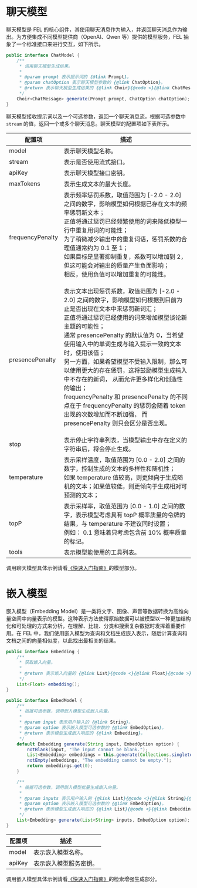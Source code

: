 # 聊天模型

聊天模型是 FEL 的核心组件，其使用聊天消息作为输入，并返回聊天消息作为输出。为方便集成不同模型提供商（OpenAI、Qwen 等）提供的模型服务，FEL 抽象了一个标准接口来进行交互，如下所示。

``` java
public interface ChatModel {
    /**
     * 调用聊天模型生成结果。
     *
     * @param prompt 表示提示词的 {@link Prompt}。
     * @param chatOption 表示聊天模型参数的 {@link ChatOption}。
     * @return 表示聊天模型生成结果的 {@link Choir}{@code <}{@link ChatMessage}{@code >}。
     */
    Choir<ChatMessage> generate(Prompt prompt, ChatOption chatOption);
}
```

聊天模型接收提示词以及一个可选参数，返回一个聊天消息流，根据可选参数中 `stream` 的值，返回一个或多个聊天消息。聊天模型的配置项如下表所示。

| 配置项| 描述 |
| --- | --- |
| model | 表示聊天模型名称。 |
| stream | 表示是否使用流式接口。|
| apiKey | 表示聊天模型接口密钥。 |
| maxTokens | 表示生成文本的最大长度。 |
| frequencyPenalty | 表示频率惩罚系数，取值范围为 [-2.0 - 2.0] 之间的数字，影响模型如何根据已存在文本的频率惩罚新文本；<br /> 正值将通过惩罚已经频繁使用的词来降低模型一行中重复用词的可能性；<br /> 为了稍微减少输出中的重复词语，惩罚系数的合理值通常约为 0.1 至 1；<br /> 如果目标是显著抑制重复，系数可以增加到 2，但这可能会对输出的质量产生负面影响；<br /> 相反，使用负值可以增加重复的可能性。<br /> </p> |
| presencePenalty | 表示文本出现惩罚系数，取值范围为 [-2.0 - 2.0] 之间的数字，影响模型如何根据到目前为止是否出现在文本中来惩罚新词汇；<br /> 正值将通过惩罚已经使用的词来增加模型谈论新主题的可能性；<br />  通常 presencePenalty 的默认值为 0，当希望使用输入中的单词生成与输入提示一致的文本时，使用该值；<br /> 另一方面，如果希望模型不受输入限制，那么可以使用更大的存在惩罚，这将鼓励模型生成输入中不存在的新词，  从而允许更多样化和创造性的输出；<br />  frequencyPenalty 和 presencePenalty 的不同点在于 frequencyPenalty 的惩罚会随着 token 出现的次数增加而不断加强， 而 presencePenalty 则只会区分是否出现。</p> |
| stop | 表示停止字符串列表，当模型输出中存在定义的字符串后，将会停止生成。 |
| temperature | 表示采样温度，取值范围为 [0.0 - 2.0] 之间的数字，控制生成的文本的多样性和随机性；<br /> 如果 temperature 值较高，则更倾向于生成随机的文本；如果值较低，则更倾向于生成相对可预测的文本； |
| topP | 表示采样率，取值范围为 [0.0 - 1.0] 之间的数字，表示模型考虑具有 topP 概率质量的令牌的结果，与 temperature 不建议同时设置；<br /> 例如： 0.1 意味着只考虑包含前 10% 概率质量的标记。 |
| tools | 表示模型能使用的工具列表。 |

调用聊天模型具体示例请看[《快速入门指南》](../quick-start-guide)的模型部分。

# 嵌入模型

嵌入模型（Embedding Model）是一类将文字、图像、声音等数据转换为高维向量空间中向量表示的模型。这种表示方法使得原始数据可以被模型以一种更加结构化和可处理的方式来分析，在理解、比较、分类和搜索复杂数据时发挥着重要作用。在 FEL 中，我们使用嵌入模型为查询和文档生成嵌入表示，随后计算查询和文档之间的向量相似度，以此找出最相关的结果。

``` java
public interface Embedding {
    /**
     * 获取嵌入向量。
     *
     * @return 表示嵌入向量的 {@link List}{@code <}{@link Float}{@code >}。
     */
    List<Float> embedding();
}

public interface EmbedModel {
    /**
     * 根据可选参数，调用嵌入模型生成嵌入向量。
     *
     * @param input 表示用户输入的 {@link String}。
     * @param option 表示嵌入模型可选参数的 {@link EmbedOption}。
     * @return 表示模型生成嵌入响应的 {@link Embedding}。
     */
    default Embedding generate(String input, EmbedOption option) {
        notBlank(input, "The input cannot be blank.");
        List<Embedding> embeddings = this.generate(Collections.singletonList(input), option);
        notEmpty(embeddings, "The embedding cannot be empty.");
        return embeddings.get(0);
    }

    /**
     * 根据可选参数，调用嵌入模型批量生成嵌入向量。
     *
     * @param inputs 表示用户输入的 {@link List}{@code <}{@link String}{@code >}。
     * @param option 表示嵌入模型可选参数的 {@link EmbedOption}。
     * @return 表示模型生成嵌入响应的 {@link List}{@code <}{@link Embedding}{@code >}。
     */
    List<Embedding> generate(List<String> inputs, EmbedOption option);
}
```

| 配置项| 描述 |
| --- | --- |
| model | 表示嵌入模型名称。 |
| apiKey | 表示嵌入模型服务密钥。 |

调用嵌入模型具体示例请看[《快速入门指南》](../quick-start-guide)的检索增强生成部分。
